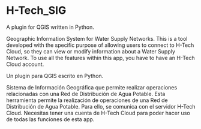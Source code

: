 # H-Tech_SIG
A plugin for QGIS written in Python.

Geographic Information System for Water Supply Networks.
This is a tool developed with the specific purpose of allowing users to connect to H-Tech Cloud, so they can view or modify information about a Water Supply Network. To use all the features within this app, you have to have an H-Tech Cloud account.

Un plugin para QGIS escrito en Python.

Sistema de Información Geográfica que permite realizar operaciones relacionadas con una Red de Distribución de Agua Potable.
Esta herramienta permite la realización de operaciones de una Red de Distribución de Agua Potable. Para ello, se comunica con el servidor H-Tech Cloud. Necesitas tener una cuenta de H-Tech Cloud para poder hacer uso de todas las funciones de esta app.
